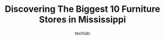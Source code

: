 ---
layout: ampstory
image: https://i0.wp.com/paketmu.com/wp-content/uploads/2023/06/ross-furniture-0-in-mississippi-1686370581.jpeg?resize=640,853
author: techidn
featured: false
description: Explore the diverse Furniture Store scene in Mississippi, home to an incredible selection of 10 establishments catering to every taste. Whether youre in search of iconic favorites or undisc
title: Discovering The Biggest 10 Furniture Stores in Mississippi
cover:
   title: Discovering The Biggest 10 Furniture Stores in Mississippi
   subtitle: RICKPATE
   background: https://paketmu.com/wp-content/uploads/2023/06/ross-furniture-0-in-mississippi-1686370581.jpeg

pages: 
 - layout: thirds
   top: <h1>#1 Miskelly Furniture</h1>
   bottom: "<p>The moment we walked in until the moment we left we felt valued. Raymond greeted us at the door and was so kind, helpful and patient as we made our decisions. I had one t</p>"
   background: https://paketmu.com/wp-content/uploads/2023/06/ross-furniture-1-in-mississippi-1686370582.jpeg
   backgroundblur: true
 - layout: thirds
   top: <h1>#2 Miskelly Roomstore</h1>
   bottom: "<p>Good vibes the minute I walked inside the store. They had a nice selection of furniture. Garry introduced himself and offered his assistance. He gave me time and space to</p>"
   background: https://paketmu.com/wp-content/uploads/2023/06/ross-furniture-2-in-mississippi-1686370583.jpeg
   cta:
      link: https://paketmu.com/discovering-the-biggest-10-furniture-stores-in-mississippi/
      text: Discovering The Biggest 10 Furniture Stores in Mississippi
 - layout: thirds
   top: <h1>#3 Miskelly Furniture</h1>
   bottom: "<p>My experience was a great one. Cody Pitts did an awesome job servicing not only myself but my sister as well. You couldnt tell that it was his first day. He was very pro</p>"
   background: https://paketmu.com/wp-content/uploads/2023/06/ross-furniture-3-in-mississippi-1686370584.jpeg
   cta:
      link: https://paketmu.com/discovering-the-biggest-10-furniture-stores-in-mississippi/
      text: Discovering The Biggest 10 Furniture Stores in Mississippi
 - layout: thirds
   top: <h1>#4 Woodstock Furniture Value Center</h1>
   bottom: "<p>1193 Bonita Lakes Dr, Meridian, MS 39301, United States</p>"
   background: https://images.unsplash.com/photo-1609083590460-7b8cc0ca65f8?ixlib=rb-4.0.3&ixid=MnwxMjA3fDB8MHxwaG90by1wYWdlfHx8fGVufDB8fHx8&auto=format&fit=crop&w=640&h=853&q=80
   cta:
      link: https://paketmu.com/discovering-the-biggest-10-furniture-stores-in-mississippi/
      text: Discovering The Biggest 10 Furniture Stores in Mississippi
 - layout: thirds
   top: <h1>#5 Room To Room Furniture</h1>
   bottom: "<p>3651 Cliff Gookin Blvd, Tupelo, MS 38801, United States</p>"
   background: https://images.unsplash.com/photo-1541356665065-22676f35dd40?ixlib=rb-4.0.3&ixid=MnwxMjA3fDB8MHxwaG90by1wYWdlfHx8fGVufDB8fHx8&auto=format&fit=crop&w=640&h=853&q=80
   cta:
      link: https://paketmu.com/discovering-the-biggest-10-furniture-stores-in-mississippi/
      text: Discovering The Biggest 10 Furniture Stores in Mississippi
 - layout: thirds
   top: <h1>#6 T & D Furniture</h1>
   bottom: "<p>249 N Pearson Rd, Pearl, MS 39208, United States</p>"
   background: https://images.unsplash.com/photo-1531169509526-f8f1fdaa4a67?ixlib=rb-4.0.3&ixid=MnwxMjA3fDB8MHxwaG90by1wYWdlfHx8fGVufDB8fHx8&auto=format&fit=crop&w=640&h=853&q=80
   cta:
      link: https://paketmu.com/discovering-the-biggest-10-furniture-stores-in-mississippi/
      text: Discovering The Biggest 10 Furniture Stores in Mississippi
 - layout: thirds
   top: <h1>#7 Malouf Furniture and Interiors</h1>
   bottom: "<p>920 US-82, Greenwood, MS 38930, United States</p>"
   background: https://images.unsplash.com/photo-1604871000636-074fa5117945?ixlib=rb-4.0.3&ixid=MnwxMjA3fDB8MHxwaG90by1wYWdlfHx8fGVufDB8fHx8&auto=format&fit=crop&w=640&h=853&q=80
   cta:
      link: https://paketmu.com/discovering-the-biggest-10-furniture-stores-in-mississippi/
      text: Discovering The Biggest 10 Furniture Stores in Mississippi
 - layout: thirds
   middle: Continue reading...
   background: https://images.unsplash.com/photo-1462556791646-c201b8241a94?ixlib=rb-4.0.3&ixid=MnwxMjA3fDB8MHxwaG90by1wYWdlfHx8fGVufDB8fHx8&auto=format&fit=crop&w=640&h=853&q=80
   cta:
      link: https://paketmu.com/discovering-the-biggest-10-furniture-stores-in-mississippi/
      text: Discovering The Biggest 10 Furniture Stores in Mississippi
      
---